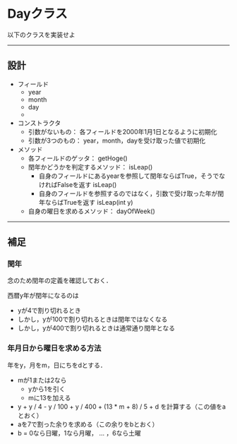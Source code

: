 # Dayクラス
以下のクラスを実装せよ

---

## 設計

- フィールド
	- year
	- month
	- day
	- 
- コンストラクタ
	- 引数がないもの： 各フィールドを2000年1月1日となるように初期化
	- 引数が3つのもの： year，month，dayを受け取った値で初期化
- メソッド
	- 各フィールドのゲッタ： getHoge()
	- 閏年かどうかを判定するメソッド： isLeap()
		- 自身のフィールドにあるyearを参照して閏年ならばTrue，そうでなければFalseを返す isLeap()
		- 自身のフィールドを参照するのではなく，引数で受け取った年が閏年ならばTrueを返す isLeap(int y)
	- 自身の曜日を求めるメソッド： dayOfWeek()
	
---

## 補足

### 閏年
念のため閏年の定義を確認しておく．

西暦y年が閏年になるのは
- yが4で割り切れるとき
- しかし，yが100で割り切れるときは閏年ではなくなる
- しかし，yが400で割り切れるときは通常通り閏年となる

### 年月日から曜日を求める方法
年をy，月をm，日にちをdとする．

- mが1または2なら
	- yから1を引く
	- mに13を加える
- y + y / 4 - y / 100 + y / 400 + (13 * m + 8) / 5 + d を計算する（この値をaとおく）
- aを7で割った余りを求める（この余りをbとおく）
- b = 0なら日曜，1なら月曜， ... ，6なら土曜
